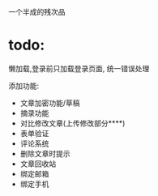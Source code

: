 一个半成的残次品


# todo:
懒加载,登录前只加载登录页面,
统一错误处理

添加功能:
- 文章加密功能/草稿
- 摘录功能
- 对比修改文章(上传修改部分****)
- 表单验证
- 评论系统
- 删除文章时提示
- 文章回收站
- 绑定邮箱
- 绑定手机
